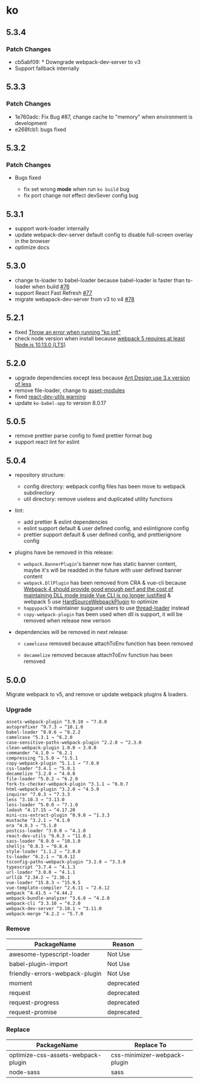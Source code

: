 # ko

## 5.3.4

### Patch Changes

- cb5abf09: \* Downgrade webpack-dev-server to v3
- Support fallback internally

## 5.3.3

### Patch Changes

- 1e760adc: Fix Bug #87, change cache to "memory" when environment is development
- e268fcb1: bugs fixed

## 5.3.2

### Patch Changes

- Bugs fixed

  - fix set wrong **mode** when run `ko build` bug
  - fix port change not effect devSever config bug

## 5.3.1

- support work-loader internally
- update webpack-dev-server default config to disable full-screen overlay in the browser
- optimize docs

## 5.3.0

- change ts-loader to babel-loader because babel-loader is faster than ts-loader when build [#76](https://github.com/DTStack/ko/issues/76)
- support React Fast Refresh [#77](https://github.com/DTStack/ko/issues/77)
- migrate webapack-dev-server from v3 to v4 [#78](https://github.com/DTStack/ko/issues/78)

## 5.2.1

- fixed [Throw an error when running "ko init"](https://github.com/DTStack/ko/issues/27)
- check node version when install because [webpack 5 requires at least Node.js 10.13.0 (LTS)](https://webpack.js.org/migrate/5/#preparations)

## 5.2.0

- upgrade dependencies except less because [Ant Design use 3.x version of less](https://github.com/vueComponent/ant-design-vue/issues/3665)
- remove file-loader, change to [asset-modules](https://webpack.js.org/guides/asset-modules/)
- fixed [react-dev-utils warning](https://github.com/facebook/create-react-app/issues/9880)
- update `ko-babel-app` to version 8.0.17

## 5.0.5

- remove prettier parse config to fixed prettier format bug
- support react lint for eslint

## 5.0.4

- repository structure:

  - config directory: webpack config files has been move to webpack subdirectory
  - util directory: remove useless and duplicated utility functions

- lint:

  - add prettier & eslint dependencies
  - eslint support default & user defined config, and eslintignore config
  - prettier support default & user defined config, and prettierignore config

- plugins have be removed in this release:

  - `webpack.BannerPlugin`'s banner now has static banner content, maybe it's will be readded in the future with user defined banner content
  - `webpack.DllPlugin` has been removed from CRA & vue-cli because [Webpack 4 should provide good enough perf and the cost of maintaining DLL mode inside Vue CLI is no longer justified](https://github.com/vuejs/vue-cli/issues/1205) & webpack 5 use [HardSourceWebpackPlugin](https://www.cnblogs.com/skychx/p/webpack-dllplugin.html) to optimize
  - `happypack`'s maintainer sugguest users to use [thread-loader](https://github.com/webpack-contrib/thread-loader) instead
  - `copy-webpack-plugin` has been used when dll is support, it will be removed when release new verison

- dependencies will be removed in next release:

  - `camelcase` removed because attachToEnv function has been removed

  - `decamelize` removed because attachToEnv function has been removed

## 5.0.0

Migrate webpack to v5, and remove or update webpack plugins & loaders.

### Upgrade

    assets-webpack-plugin ^3.9.10 → ^7.0.0  
    autoprefixer ^9.7.3 → ^10.1.0  
    babel-loader ^8.0.6 → ^8.2.2  
    camelcase ^5.3.1 → ^6.2.0  
    case-sensitive-paths-webpack-plugin ^2.2.0 → ^2.3.0  
    clean-webpack-plugin 1.0.0 → 3.0.0  
    commander ^4.1.0 → ^6.2.1  
    compressing ^1.5.0 → ^1.5.1  
    copy-webpack-plugin ^5.1.1 → ^7.0.0  
    css-loader ^3.4.1 → ^5.0.1  
    decamelize ^3.2.0 → ^4.0.0  
    file-loader ^5.0.2 → ^6.2.0  
    fork-ts-checker-webpack-plugin ^3.1.1 → ^6.0.7  
    html-webpack-plugin ^3.2.0 → ^4.5.0  
    inquirer ^7.0.3 → ^7.3.3  
    less ^3.10.3 → ^3.13.0  
    less-loader ^5.0.0 → ^7.1.0  
    lodash ^4.17.15 → ^4.17.20  
    mini-css-extract-plugin ^0.9.0 → ^1.3.3  
    mustache ^3.2.1 → ^4.1.0  
    ora ^4.0.3 → ^5.1.0  
    postcss-loader ^3.0.0 → ^4.1.0  
    react-dev-utils ^9.0.3 → ^11.0.1  
    sass-loader ^8.0.0 → ^10.1.0  
    shelljs ^0.8.3 → ^0.8.4  
    style-loader ^1.1.2 → ^2.0.0  
    ts-loader ^6.2.1 → ^8.0.12  
    tsconfig-paths-webpack-plugin ^3.2.0 → ^3.3.0  
    typescript ^3.7.4 → ^4.1.3  
    url-loader ^3.0.0 → ^4.1.1  
    urllib ^2.34.2 → ^2.36.1  
    vue-loader ^15.8.3 → ^15.9.5  
    vue-template-compiler ^2.6.11 → ^2.6.12  
    webpack ^4.41.5 → ^4.44.2  
    webpack-bundle-analyzer ^3.6.0 → ^4.2.0  
    webpack-cli ^3.3.10 → ^4.2.0  
    webpack-dev-server ^3.10.1 → ^3.11.0  
    webpack-merge ^4.2.2 → ^5.7.0

### Remove

| PackageName                    | Reason     |
| ------------------------------ | ---------- |
| awesome-typescript-loader      | Not Use    |
| babel-plugin-import            | Not Use    |
| friendly-errors-webpack-plugin | Not Use    |
| moment                         | deprecated |
| request                        | deprecated |
| request-progress               | deprecated |
| request-promise                | deprecated |

### Replace

| PackageName                        | Replace To                   |
| ---------------------------------- | ---------------------------- |
| optimize-css-assets-webpack-plugin | css-minimizer-webpack-plugin |
| node-sass                          | sass                         |
